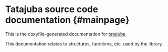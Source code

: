 Tatajuba source code documentation      {#mainpage}
=====================================

This is the doxyfile-generated documentation for [tatajuba](https://github.com/quadram-institute-bioscience/tatajuba).

This documentation relates to structures, functions, etc. used by the library. 

